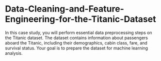 # Data-Cleaning-and-Feature-Engineering-for-the-Titanic-Dataset
In this case study, you will perform essential data preprocessing steps on the Titanic dataset. The dataset contains information about passengers aboard the Titanic, including their demographics, cabin class, fare, and survival status. Your goal is to prepare the dataset for machine learning analysis.
